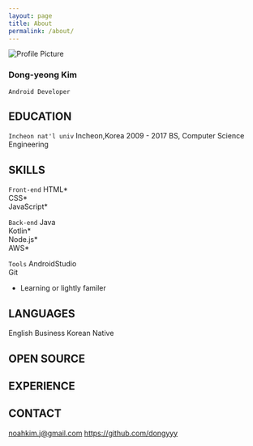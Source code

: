 ```yaml
---
layout: page
title: About
permalink: /about/
---
```


<img src="{{ site.baseurl }}/assets/profile-placeholder.gif" title="Profile Picture" class="profile">

### Dong-yeong Kim
`Android Developer`

## EDUCATION
`Incheon nat'l univ`
Incheon,Korea 2009 - 2017
BS, Computer Science Engineering

## SKILLS
`Front-end`
HTML*<br>
CSS*<br>
JavaScript*<br>

`Back-end`
Java<br>
Kotlin*<br>
Node.js*<br>
AWS*<br>

`Tools`
AndroidStudio<br>
Git<br>

* Learning or lightly familer

## LANGUAGES
English Business
Korean Native

## OPEN SOURCE

## EXPERIENCE

## CONTACT
noahkim.j@gmail.com
https://github.com/dongyyy